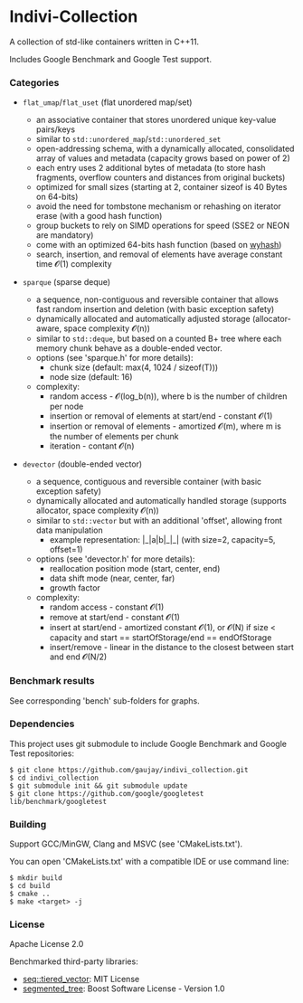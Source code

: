 # Indivi-Collection

A collection of std-like containers written in C++11.

Includes Google Benchmark and Google Test support.

### Categories

- `flat_umap`/`flat_uset` (flat unordered map/set)
    - an associative container that stores unordered unique key-value pairs/keys
    - similar to `std::unordered_map`/`std::unordered_set`
    - open-addressing schema, with a dynamically allocated, consolidated array of values and metadata (capacity grows based on power of 2)
    - each entry uses 2 additional bytes of metadata (to store hash fragments, overflow counters and distances from original buckets)
    - optimized for small sizes (starting at 2, container sizeof is 40 Bytes on 64-bits)
    - avoid the need for tombstone mechanism or rehashing on iterator erase (with a good hash function)
    - group buckets to rely on SIMD operations for speed (SSE2 or NEON are mandatory)
    - come with an optimized 64-bits hash function (based on [wyhash](https://github.com/wangyi-fudan/wyhash))
    - search, insertion, and removal of elements have average constant time 𝓞(1) complexity

- `sparque` (sparse deque)
	- a sequence, non-contiguous and reversible container that allows fast random insertion and deletion (with basic exception safety)
	- dynamically allocated and automatically adjusted storage (allocator-aware, space complexity 𝓞(n))
	- similar to `std::deque`, but based on a counted B+ tree where each memory chunk behave as a double-ended vector.
	- options (see 'sparque.h' for more details):
		- chunk size (default: max(4, 1024 / sizeof(T)))
		- node size (default: 16)
	- complexity:
		- random access - 𝓞(log_b(n)), where b is the number of children per node
		- insertion or removal of elements at start/end - constant 𝓞(1)
		- insertion or removal of elements - amortized 𝓞(m), where m is the number of elements per chunk
		- iteration - contant 𝓞(n)

- `devector` (double-ended vector)
	- a sequence, contiguous and reversible container (with basic exception safety)
	- dynamically allocated and automatically handled storage (supports allocator, space complexity 𝓞(n))
	- similar to `std::vector` but with an additional 'offset', allowing front data manipulation
		- example representation:  |\_|a|b|\_|\_|  (with size=2, capacity=5, offset=1)
	- options (see 'devector.h' for more details):
		- reallocation position mode (start, center, end)
		- data shift mode (near, center, far)
		- growth factor
	- complexity:
		- random access - constant 𝓞(1)
		- remove at start/end - constant 𝓞(1)
		- insert at start/end - amortized constant 𝓞(1), or 𝓞(N) if size < capacity and start == startOfStorage/end == endOfStorage
		- insert/remove - linear in the distance to the closest between start and end 𝓞(N/2)

### Benchmark results

See corresponding 'bench' sub-folders for graphs.

### Dependencies

This project uses git submodule to include Google Benchmark and Google Test repositories:

    $ git clone https://github.com/gaujay/indivi_collection.git
    $ cd indivi_collection
    $ git submodule init && git submodule update
    $ git clone https://github.com/google/googletest lib/benchmark/googletest

### Building

Support GCC/MinGW, Clang and MSVC (see 'CMakeLists.txt').

You can open 'CMakeLists.txt' with a compatible IDE or use command line:

    $ mkdir build
    $ cd build
    $ cmake ..
    $ make <target> -j

### License

Apache License 2.0

Benchmarked third-party libraries:
- [seq::tiered_vector](https://github.com/Thermadiag/seq): MIT License
- [segmented_tree](https://github.com/det/segmented_tree): Boost Software License - Version 1.0
